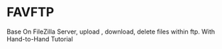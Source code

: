 # FAVFTP
Base On FileZilla Server, upload , download, delete files within ftp. With Hand-to-Hand Tutorial
